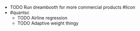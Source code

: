 - TODO Run dreambooth for more commercial products #licon
- #quantsc
	- TODO Airline regression
	- TODO Adaptive weight thingy